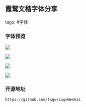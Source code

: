 ## 霞鹜文楷字体分享

tags:  #字体 

### 字体预览

![](https://syske-pic-bed.oss-cn-hangzhou.aliyuncs.com/imgs/images/20210930173926.png)

![](https://syske-pic-bed.oss-cn-hangzhou.aliyuncs.com/imgs/images/20210930173946.png)

![](https://syske-pic-bed.oss-cn-hangzhou.aliyuncs.com/imgs/images/20210930173956.png)

![](https://syske-pic-bed.oss-cn-hangzhou.aliyuncs.com/imgs/images/20210930174011.png)

### 开源地址

```
https://github.com/lxgw/LxgwWenKai
```
